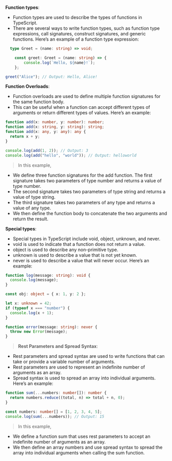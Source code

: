 **Function types**: 
  - Function types are used to describe the types of functions in TypeScript.
  - There are several ways to write function types, such as function type expressions, call signatures, construct signatures, and generic functions. Here’s an example of a function type expression:

```typescript
  type Greet = (name: string) => void;

    const greet: Greet = (name: string) => {
        console.log(`Hello, ${name}!`);
    };

greet("Alice"); // Output: Hello, Alice!

```

**Function Overloads**: 
- Function overloads are used to define multiple function signatures for the same function body.
- This can be useful when a function can accept different types of arguments or return different types of values. Here’s an example:

```typescript
function add(x: number, y: number): number;
function add(x: string, y: string): string;
function add(x: any, y: any): any {
  return x + y;
}

console.log(add(1, 2)); // Output: 3
console.log(add("hello", "world")); // Output: helloworld
```

> In this example, 
  - We define three function signatures for the add function. The first signature takes two parameters of type number and returns a value of type number.
  - The second signature takes two parameters of type string and returns a value of type string.
  - The third signature takes two parameters of any type and returns a value of any type.
  - We then define the function body to concatenate the two arguments and return the result.

  **Special types**:
   - Special types in TypeScript include void, object, unknown, and never.
   - void is used to indicate that a function does not return a value.
   - object is used to describe any non-primitive type.
   - unknown is used to describe a value that is not yet known.
   -  never is used to describe a value that will never occur. Here’s an example:

```typescript
function log(message: string): void {
  console.log(message);
}

const obj: object = { x: 1, y: 2 };

let x: unknown = 42;
if (typeof x === "number") {
  console.log(x + 1);
}

function error(message: string): never {
  throw new Error(message);
}
```
> **Rest Parameters and Spread Syntax**:
 -  Rest parameters and spread syntax are used to write functions that can take or provide a variable number of arguments.
 -  Rest parameters are used to represent an indefinite number of arguments as an array.
 -  Spread syntax is used to spread an array into individual arguments. Here’s an example:

```typescript
function sum(...numbers: number[]): number {
  return numbers.reduce((total, n) => total + n, 0);
}

const numbers: number[] = [1, 2, 3, 4, 5];
console.log(sum(...numbers)); // Output: 15

```

> In this example,
 - We define a function sum that uses rest parameters to accept an indefinite number of arguments as an array.
 - We then define an array numbers and use spread syntax to spread the array into individual arguments when calling the sum function.
 